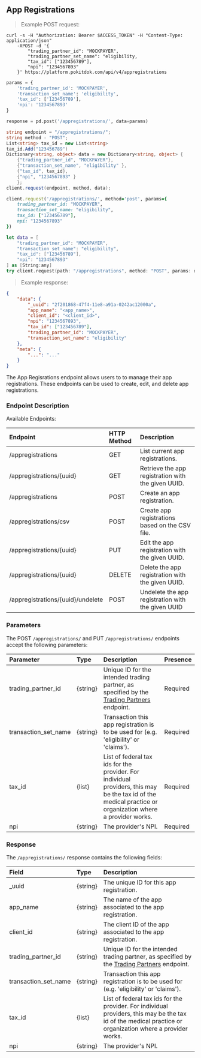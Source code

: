 ## App Registrations
> Example POST request:

```shell
curl -s -H "Authorization: Bearer $ACCESS_TOKEN" -H "Content-Type: application/json"
    -XPOST -d '{
        "trading_partner_id": "MOCKPAYER",
        "trading_partner_set_name": "eligibility,
        "tax_id": ["123456789"],
        "npi": "1234567893"
    }' https://platform.pokitdok.com/api/v4/appregistrations
```


```python
params = {
    'trading_partner_id': 'MOCKPAYER',
    'transaction_set_name': 'eligibility',
    'tax_id': ['123456789'],
    'npi': '1234567893'
}

response = pd.post('/appregistrations/', data=params)
```

```csharp
string endpoint = "/appregistrations/";
string method - "POST";
List<string> tax_id = new List<string>
tax_id.Add("123456789")
Dictionary<string, object> data = new Dictionary<string, object> {
    {"trading_partner_id", "MOCKPAYER"},
    {"transaction_set_name", "eligibility" },
    {"tax_id", tax_id},
    {"npi", "1234567893" }
    };
client.request(endpoint, method, data);
```

```ruby
client.request('/appregistrations/', method='post', params={
    trading_partner_id: "MOCKPAYER",
    transaction_set_name: "eligibility",
    tax_id: ["123456789"],
    npi: "1234567893"
})
```

```swift
let data = [
    "trading_partner_id": "MOCKPAYER",
    "transaction_set_name": "eligibility",
    "tax_id": ["123456789"],
    "npi": "1234567893"
] as [String:any]
try client.request(path: "/appregistrations", method: "POST", params: data)
```

> Example response:

```json
{
    "data": {
        "_uuid": "2f201868-47f4-11e8-a91a-0242ac12000a",
        "app_name": "<app_name>",
        "client_id": "<client_id>",
        "npi": "1234567893",
        "tax_id": ["123456789"],
        "trading_partner_id": "MOCKPAYER",
        "transaction_set_name": "eligibility"
    },
    "meta": {
        "...": "..."
    }
}
```

The App Regisrations endpoint allows users to to manage their app registrations. These endpoints can be used to create, edit, and delete app registrations.

### Endpoint Description

Available Endpoints:

<!--- beginning of table -->
| Endpoint | HTTP Method | Description |
|:---|:---|:---|
| /appregistrations | GET | List current app registrations. |
| /appregistrations/{uuid} | GET | Retrieve the app registration with the given UUID. |
| /appregistrations | POST | Create an app registration. |
| /appregistrations/csv | POST | Create app registrations based on the CSV file. |
| /appregistrations/{uuid} | PUT | Edit the app registration with the given UUID. |
| /appregistrations/{uuid} | DELETE | Delete the app registration with the given UUID. |
| /appregistrations/{uuid}/undelete | POST |Undelete the app registration with the given UUID |

<!--- end of table -->

### Parameters

The POST `/appregistrations/` and PUT `/appregistrations/` endpoints accept the following parameters:

<!--- beginning of table -->

| Parameter | Type | Description | Presence |
|:---|:---|:---|:--- |
|trading_partner_id| {string} | Unique ID for the intended trading partner, as specified by the [Trading Partners](#trading-partners) endpoint.| Required |
| transaction_set_name | {string} | Transaction this app registration is to be used for (e.g. 'eligibility' or 'claims'). | Required |
| tax_id | {list} | List of  federal tax ids for the provider. For individual providers, this may be the tax id of the medical practice or organization where a provider works. | Required |
| npi | {string} | The provider's NPI. | Required |

<!--- end of table -->

### Response

The `/appregistrations/` response contains the following fields:

<!--- beginning of table -->
| Field | Type | Description |
|:---|:---|:---|
| _uuid | {string} | The unique ID for this app registration.|
| app_name | {string} | The name of the app associated to the app registration. |
| client_id | {string} | The client ID of the app associated to the app registration. |
|trading_partner_id| {string} | Unique ID for the intended trading partner, as specified by the [Trading Partners](#trading-partners) endpoint.|
| transaction_set_name | {string} | Transaction this app registration is to be used for (e.g. 'eligibility' or 'claims'). |
| tax_id | {list} | List of  federal tax ids for the provider. For individual providers, this may be the tax id of the medical practice or organization where a provider works. |
| npi | {string} | The provider's NPI. |
